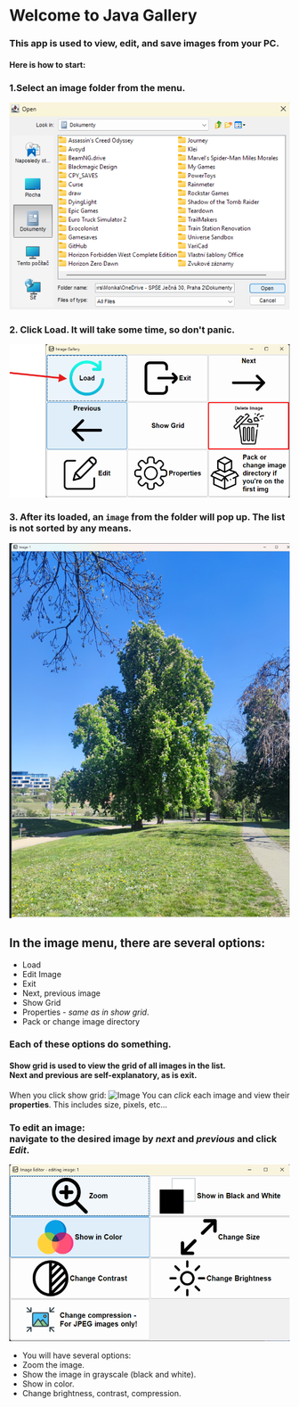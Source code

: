 # Welcome to Java Gallery
### This app is used to view, edit, and save images from your PC.

#### Here is how to start:
### 1.Select an **image folder** from the menu.
![Image](icons/exampleSelect.png)
### 2. Click **Load**. It will take some time, so don't panic.
![Image](icons/exampleLoad.png)
### 3. After its **loaded**, an `image` from the folder will pop up. The list is not sorted by any means.
![Image](icons/exampleImg.png)
## In the image menu, there are several options:
- Load
- Edit Image
- Exit
- Next, previous image
- Show Grid
- Properties - *same as in show grid*.
- Pack or change image directory
### Each of these options do something.
#### Show grid is used to view the grid of all images in the list.<br>Next and previous are self-explanatory, as is exit.
When you click show grid:
![Image](icons/grid.png)
You can *click* each image and view their **properties**. This includes size, pixels, etc...
### To edit an image: <br> navigate to the desired image by *next* and *previous* and click *Edit*.
![Image](icons/editExample.png)
- You will have several options:
- Zoom the image.
- Show the image in grayscale (black and white).
- Show in color.
- Change brightness, contrast, compression.